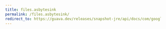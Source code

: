```yaml
---
title: files.asbytesink
permalink: /files.asbytesink/
redirect_to: https://guava.dev/releases/snapshot-jre/api/docs/com/google/common/io/Files.html#asByteSink-java.io.File-com.google.common.io.FileWriteMode...-
---
```

